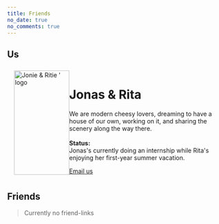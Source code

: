 ```yaml
---
title: Friends
no_date: true
no_comments: true
---
```


## Us

<div class="container">
    <div class="card" style="display: grid; grid-template-columns: minmax(128px, 10%) 1fr; padding: 8px 16px; ">
        <img src="/img/stitch_sleepy.png" alt="Jonie & Ritie ' logo" style="height: 100%; object-fit: contain;">
        <div>
            <h1>Jonas & Rita</h1>
            <p>We are modern cheesy lovers, dreaming to have a house of our own, working on it, and sharing the scenery along the way there.<br/><br/><b>Status:</b><br/>Jonas's currently doing an internship while Rita's enjoying her first-year summer vacation.<br></p>
            <div class="actions">
                <div class="right">
                    <a class="action-button-primary" href="mailto:2465373218@qq.com">Email us</a>
                </div>
            </div>
        </div>
    </div>
</div>

## Friends
> Currently no friend-links

[comment]: <> (<div class="card-grid">)

[comment]: <> (    <div class="card">)

[comment]: <> (        <div class="cover-img">)

[comment]: <> (            <img src="/img/000005.png" alt="ChungZH.cn's logo">)

[comment]: <> (        </div>)

[comment]: <> (        <div class="content">)

[comment]: <> (            <p class="title">ChungZH</p>)

[comment]: <> (            <p class="description">Young, Simple, Naive</p>)

[comment]: <> (        </div>)

[comment]: <> (        <div class="actions">)

[comment]: <> (            <div class="right">)

[comment]: <> (                <a class="action-button-primary" href="https://chungzh.cn/">Visit</a>)

[comment]: <> (            </div>)

[comment]: <> (        </div>)

[comment]: <> (    </div>)

[comment]: <> (</div>)